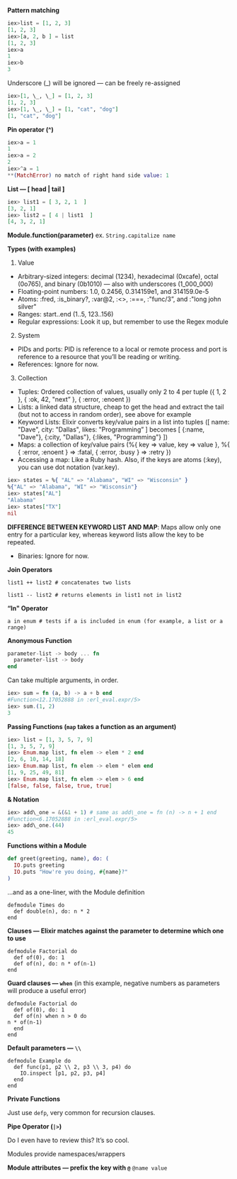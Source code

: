 **Pattern matching**
```elixir
iex>list = [1, 2, 3]
[1, 2, 3]
iex>[a, 2, b ] = list
[1, 2, 3]
iex>a
1
iex>b
3
```

Underscore (\_) will be ignored — can be freely re-assigned
```elixir
iex>[1, \_, \_] = [1, 2, 3]
[1, 2, 3]
iex>[1, \_, \_] = [1, "cat", "dog"]
[1, "cat", "dog"]
```

**Pin operator (^)**
```elixir
iex>a = 1
1
iex>a = 2
2
iex>^a = 1
**(MatchError) no match of right hand side value: 1
```

**List — [ head | tail  ]**
```elixir
iex> list1 = [ 3, 2, 1  ]
[3, 2, 1]
iex> list2 = [ 4 | list1  ]
[4, 3, 2, 1]
```

**Module.function(parameter)**
ex. `String.capitalize name`

**Types (with examples)**

1. Value
  * Arbitrary-sized integers: decimal (1234), hexadecimal (0xcafe), octal (0o765), and binary (0b1010) — also with underscores (1\_000\_000)
  * Floating-point numbers: 1.0, 0.2456, 0.314159e1, and 314159.0e-5
  * Atoms: :fred, :is\_binary?, :var@2, :<>, :===, :"func/3”, and :"long john silver"
  * Ranges: start..end (1..5, 123..156)
  * Regular expressions: Look it up, but remember to use the Regex module

2. System
  * PIDs and ports: PID is reference to a local or remote process and port is reference to a resource that you’ll be reading or writing.
  * References: Ignore for now.

3. Collection
  * Tuples: Ordered collection of values, usually only 2 to 4 per tuple ({ 1, 2  }, { :ok, 42, "next”  }, { :error, :enoent  })
  * Lists: a linked data structure, cheap to get the head and extract the tail (but not to access in random order), see above for example
  * Keyword Lists: Elixir converts key/value pairs in a list into tuples ([ name: "Dave", city: "Dallas", likes: "Programming”  ] becomes [ {:name, "Dave"}, {:city, "Dallas"}, {:likes, "Programming"}  ])
  * Maps: a collection of key/value pairs (%{ key => value, key => value  }, %{ { :error, :enoent  } => :fatal, { :error, :busy  } => :retry  })
  * Accessing a map: Like a Ruby hash. Also, if the keys are atoms (:key), you can use dot notation (var.key).

```elixir
iex> states = %{ "AL" => "Alabama", "WI" => "Wisconsin" }
%{"AL" => "Alabama", "WI" => "Wisconsin"}
iex> states["AL"]
"Alabama"
iex> states["TX"]
nil
```

**DIFFERENCE BETWEEN KEYWORD LIST AND MAP**: Maps allow only one entry for a particular key, whereas keyword lists allow the key to be repeated.
* Binaries: Ignore for now.

**Join Operators**

`list1 ++ list2 # concatenates two lists`

`list1 -- list2 # returns elements in list1 not in list2`

**“In" Operator**

`a in enum # tests if a is included in enum (for example, a list or a range)`

**Anonymous Function**

```elixir
parameter-list -> body ... fn
  parameter-list -> body
end
```

Can take multiple arguments, in order.

```elixir
iex> sum = fn (a, b) -> a + b end
#Function<12.17052888 in :erl_eval.expr/5>
iex> sum.(1, 2)
3
```

**Passing Functions (`map` takes a function as an argument)**

```elixir
iex> list = [1, 3, 5, 7, 9]
[1, 3, 5, 7, 9]
iex> Enum.map list, fn elem -> elem * 2 end
[2, 6, 10, 14, 18]
iex> Enum.map list, fn elem -> elem * elem end
[1, 9, 25, 49, 81]
iex> Enum.map list, fn elem -> elem > 6 end
[false, false, false, true, true]
```

**& Notation**

```elixir
iex> add\_one = &(&1 + 1) # same as add\_one = fn (n) -> n + 1 end
#Function<6.17052888 in :erl_eval.expr/5>
iex> add\_one.(44)
45
```

**Functions within a Module**

```elixir
def greet(greeting, name), do: (
  IO.puts greeting
  IO.puts "How're you doing, #{name}?"
)
```

…and as a one-liner, with the Module definition

```
defmodule Times do
  def double(n), do: n * 2
end
```

**Clauses — Elixir matches against the parameter to determine which one to use**

```
defmodule Factorial do
  def of(0), do: 1
  def of(n), do: n * of(n-1)
end
```

**Guard clauses — `when`**
(in this example, negative numbers as parameters will produce a useful error)

```
defmodule Factorial do
  def of(0), do: 1
  def of(n) when n > 0 do
n * of(n-1)
  end
end
```

**Default parameters — `\\`**

```
defmodule Example do
  def func(p1, p2 \\ 2, p3 \\ 3, p4) do
    IO.inspect [p1, p2, p3, p4]
  end
end
```

**Private Functions**

Just use `defp`, very common for recursion clauses.

**Pipe Operator (`|>`)**

Do I even have to review this? It’s so cool.

Modules provide namespaces/wrappers

**Module attributes — prefix the key with `@`**
`@name value`
